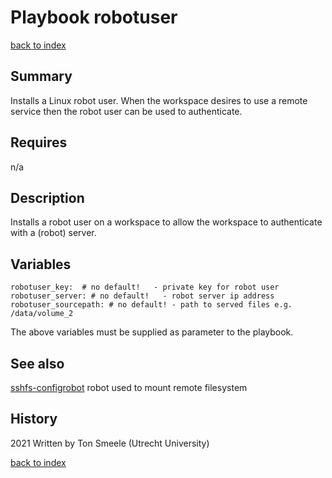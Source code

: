 # Playbook robotuser
[back to index](../index.md#Playbooks)

## Summary
Installs a Linux robot user. When the workspace desires
to use a remote service then the robot user can be used to authenticate.

## Requires
n/a

## Description
Installs a robot user on a workspace to allow the workspace to authenticate
with a (robot) server. 

## Variables
```
robotuser_key:  # no default!   - private key for robot user
robotuser_server: # no default!   - robot server ip address
robotuser_sourcepath: # no default! - path to served files e.g. /data/volume_2
```
The above variables must be supplied as parameter to the playbook.

## See also
[sshfs-configrobot](../roles/sshfs-configrobot) robot used to mount remote filesystem

## History
2021 Written by Ton Smeele (Utrecht University)

[back to index](../index.md#Playbooks)
